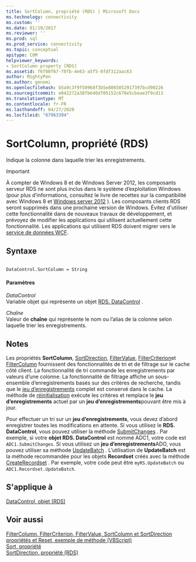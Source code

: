 ```yaml
---
title: SortColumn, propriété (RDS) | Microsoft Docs
ms.technology: connectivity
ms.custom: ''
ms.date: 01/19/2017
ms.reviewer: ''
ms.prod: sql
ms.prod_service: connectivity
ms.topic: conceptual
apitype: COM
helpviewer_keywords:
- SortColumn property [RDS]
ms.assetid: f6f80f67-f0fb-4e63-a5f5-8fdf312aac63
author: MightyPen
ms.author: genemi
ms.openlocfilehash: b5a9c3f9f50968f3b5e8085052917397bcd90226
ms.sourcegitcommit: e042272a38fb646df05152c676e5cbeae3f9cd13
ms.translationtype: MT
ms.contentlocale: fr-FR
ms.lasthandoff: 04/27/2020
ms.locfileid: "67963394"
---
```

# <a name="sortcolumn-property-rds"></a>SortColumn, propriété (RDS)
Indique la colonne dans laquelle trier les enregistrements.  
  
> [!IMPORTANT]
>  À compter de Windows 8 et de Windows Server 2012, les composants serveur RDS ne sont plus inclus dans le système d’exploitation Windows (pour plus d’informations, consultez le livre de recettes sur la compatibilité avec Windows 8 et [Windows server 2012](https://www.microsoft.com/download/details.aspx?id=27416) ). Les composants clients RDS seront supprimés dans une prochaine version de Windows. Évitez d'utiliser cette fonctionnalité dans de nouveaux travaux de développement, et prévoyez de modifier les applications qui utilisent actuellement cette fonctionnalité. Les applications qui utilisent RDS doivent migrer vers le [service de données WCF](https://go.microsoft.com/fwlink/?LinkId=199565).  
  
## <a name="syntax"></a>Syntaxe  
  
```  
  
DataControl.SortColumn = String  
```  
  
#### <a name="parameters"></a>Paramètres  
 *DataControl*  
 Variable objet qui représente un objet [RDS. DataControl](../../../ado/reference/rds-api/datacontrol-object-rds.md) .  
  
 *Chaîne*  
 Valeur de **chaîne** qui représente le nom ou l’alias de la colonne selon laquelle trier les enregistrements.  
  
## <a name="remarks"></a>Notes  
 Les propriétés **SortColumn**, [SortDirection](../../../ado/reference/rds-api/sortdirection-property-rds.md), [FilterValue](../../../ado/reference/rds-api/filtervalue-property-rds.md), [FilterCriterion](../../../ado/reference/rds-api/filtercriterion-property-rds.md)et [FilterColumn](../../../ado/reference/rds-api/filtercolumn-property-rds.md) fournissent des fonctionnalités de tri et de filtrage sur le cache côté client. La fonctionnalité de tri commande les enregistrements par valeurs d’une colonne. La fonctionnalité de filtrage affiche un sous-ensemble d’enregistrements basés sur des critères de recherche, tandis que le [jeu d’enregistrements](../../../ado/reference/ado-api/recordset-object-ado.md) complet est conservé dans le cache. La méthode de [réinitialisation](../../../ado/reference/rds-api/reset-method-rds.md) exécute les critères et remplace le **jeu d’enregistrements** actuel par un **jeu d’enregistrements**pouvant être mis à jour.  
  
 Pour effectuer un tri sur un **jeu d’enregistrements**, vous devez d’abord enregistrer toutes les modifications en attente. Si vous utilisez le **RDS. DataControl**, vous pouvez utiliser la méthode [SubmitChanges](../../../ado/reference/rds-api/submitchanges-method-rds.md) . Par exemple, si votre **objet RDS. DataControl** est nommé ADC1, votre code est `ADC1.SubmitChanges`. Si vous utilisez un **jeu d’enregistrements**ADO, vous pouvez utiliser sa méthode [UpdateBatch](../../../ado/reference/ado-api/updatebatch-method.md) . L’utilisation de **UpdateBatch** est la méthode recommandée pour les objets **Recordset** créés avec la méthode [CreateRecordset](../../../ado/reference/rds-api/createrecordset-method-rds.md) . Par exemple, votre code peut être `myRS.UpdateBatch` ou `ADC1.Recordset.UpdateBatch`.  
  
## <a name="applies-to"></a>S'applique à  
 [DataControl, objet (RDS)](../../../ado/reference/rds-api/datacontrol-object-rds.md)  
  
## <a name="see-also"></a>Voir aussi  
 [FilterColumn, FilterCriterion, FilterValue, SortColumn et SortDirection propriétés et Reset, exemple de méthode (VBScript)](../../../ado/reference/rds-api/filter-column-criterion-value-sortcolumn-sortdirection-example-vbscript.md)   
 [Sort, propriété](../../../ado/reference/ado-api/sort-property.md)   
 [SortDirection, propriété (RDS)](../../../ado/reference/rds-api/sortdirection-property-rds.md)





